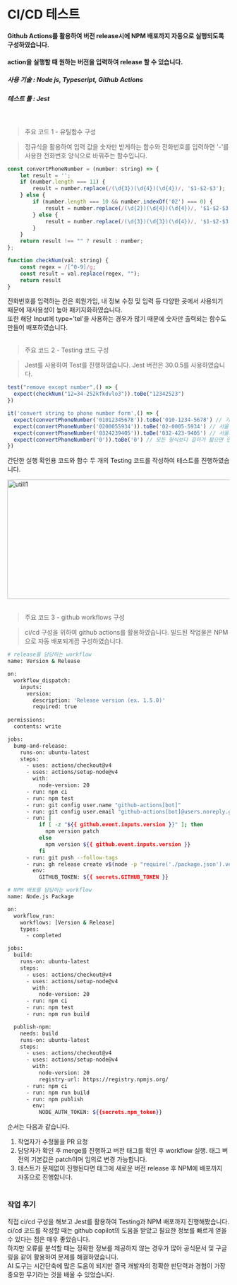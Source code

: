 # CI/CD 테스트

#### Github Actions를 활용하여 버전 release시에 NPM 배포까지 자동으로 실행되도록 구성하였습니다. 
#### action을 실행할 때 원하는 버전을 입력하여 release 할 수 있습니다.

##### 사용 기술 : Node js, Typescript, Github Actions
##### 테스트 툴 : Jest
<br/>

> 주요 코드 1 - 유틸함수 구성

> 정규식을 활용하여 입력 값을 숫자만 받게하는 함수와 전화번호를 입력하면 '-'를 사용한 전화번호 양식으로 바꿔주는 함수입니다.

```js
const convertPhoneNumber = (number: string) => {
    let result = '';
    if (number.length === 11) {
        result = number.replace(/(\d{3})(\d{4})(\d{4})/, '$1-$2-$3');
    } else {
        if (number.length === 10 && number.indexOf('02') === 0) {
            result = number.replace(/(\d{2})(\d{4})(\d{4})/, '$1-$2-$3');
        } else {
            result = number.replace(/(\d{3})(\d{3})(\d{4})/, '$1-$2-$3');
        }
    }
    return result !== "" ? result : number;
};

function checkNum(val: string) {
    const regex = /[^0-9]/g;
    const result = val.replace(regex, "");
    return result
}
```
전화번호를 입력하는 칸은 회원가입, 내 정보 수정 및 입력 등 다양한 곳에서 사용되기 때문에 재사용성이 높아 패키지화하였습니다. <br>
또한 해당 Input에 type='tel'을 사용하는 경우가 많기 때문에 숫자만 출력되는 함수도 만들어 배포하였습니다. <br><br>

> 주요 코드 2 - Testing 코드 구성

> Jest를 사용하여 Test를 진행하였습니다. Jest 버전은 30.0.5를 사용하였습니다.

```js
test("remove except number",() => {
  expect(checkNum("12=34-252kfkdvlo3")).toBe("12342523")
})

it('convert string to phone number form',() => {
  expect(convertPhoneNumber('01012345678')).toBe('010-1234-5678') // 기본
  expect(convertPhoneNumber('0200055934')).toBe('02-0005-5934') // 서울 지역번호
  expect(convertPhoneNumber('0324239405')).toBe('032-423-9405') // 서울외 지역번호
  expect(convertPhoneNumber('0')).toBe('0') // 모든 형식보다 길이가 짧으면 인자 그대로 반환
})
```
간단한 실행 확인용 코드와 함수 두 개의 Testing 코드를 작성하여 테스트를 진행하였습니다.

<img width="1239" height="270" alt="utill1" src="https://github.com/user-attachments/assets/4a03359d-c293-4961-b84c-95bb02242257" /><br><br>

> 주요 코드 3 - github workflows 구성

> ci/cd 구성을 위하여 github actions를 활용하였습니다. 빌드된 작업물은 NPM으로 자동 배포되게끔 구성하였습니다.

```bash
# release를 담당하는 workflow
name: Version & Release

on:
  workflow_dispatch:
    inputs:
      version:
        description: 'Release version (ex. 1.5.0)'
        required: true
  
permissions:
  contents: write 

jobs:
  bump-and-release:
    runs-on: ubuntu-latest
    steps:
      - uses: actions/checkout@v4
      - uses: actions/setup-node@v4
        with:
          node-version: 20
      - run: npm ci
      - run: npm test
      - run: git config user.name "github-actions[bot]"
      - run: git config user.email "github-actions[bot]@users.noreply.github.com"
      - run: |
          if [ -z "${{ github.event.inputs.version }}" ]; then
            npm version patch
          else
            npm version ${{ github.event.inputs.version }}
          fi
      - run: git push --follow-tags
      - run: gh release create v$(node -p "require('./package.json').version") --generate-notes
        env:
          GITHUB_TOKEN: ${{ secrets.GITHUB_TOKEN }}
```
```bash
# NPM 배포를 담당하는 workflow
name: Node.js Package

on: 
  workflow_run:
    workflows: [Version & Release]
    types:
      - completed

jobs:
  build:
    runs-on: ubuntu-latest
    steps:
      - uses: actions/checkout@v4
      - uses: actions/setup-node@v4
        with:
          node-version: 20
      - run: npm ci
      - run: npm test
      - run: npm run build

  publish-npm:
    needs: build
    runs-on: ubuntu-latest
    steps:
      - uses: actions/checkout@v4
      - uses: actions/setup-node@v4
        with:
          node-version: 20
          registry-url: https://registry.npmjs.org/
      - run: npm ci
      - run: npm run build
      - run: npm publish
        env:
          NODE_AUTH_TOKEN: ${{secrets.npm_token}}
```
순서는 다음과 같습니다. <br>
1. 작업자가 수정물을 PR 요청
2. 담당자가 확인 후 merge를 진행하고 버전 태그를 확인 후 workflow 실행. 태그 버전의 기본값은 patch이며 임의로 변경 가능합니다.
3. 테스트가 문제없이 진행된다면 태그에 새로운 버전 release 후 NPM에 배포까지 자동으로 진행합니다.<br><br>

### 작업 후기
직접 ci/cd 구성을 해보고 Jest를 활용하여 Testing과 NPM 배포까지 진행해봤습니다.<br>
ci/cd 코드를 작성할 때는 github copilot의 도움을 받았고 필요한 정보를 빠르게 얻을 수 있다는 점은 매우 좋았습니다.<br>
하지만 오류를 분석할 때는 정확한 정보를 제공하지 않는 경우가 많아 공식문서 및 구글링을 같이 활용하여 문제를 해결하였습니다.<br>
AI 도구는 시간단축에 많은 도움이 되지만 결국 개발자의 정확한 판단력과 경험이 가장 중요한 무기라는 것을 배울 수 있었습니다.









